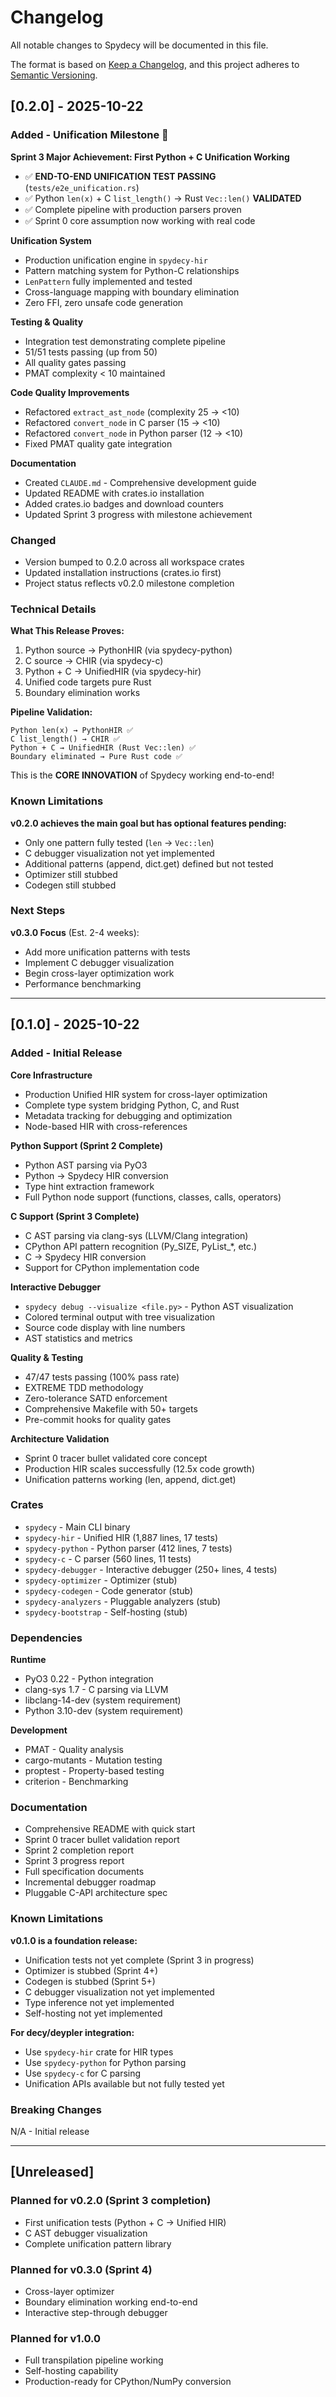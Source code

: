 # Changelog

All notable changes to Spydecy will be documented in this file.

The format is based on [Keep a Changelog](https://keepachangelog.com/en/1.0.0/),
and this project adheres to [Semantic Versioning](https://semver.org/spec/v2.0.0.html).

## [0.2.0] - 2025-10-22

### Added - Unification Milestone 🎉

**Sprint 3 Major Achievement: First Python + C Unification Working**
- ✅ **END-TO-END UNIFICATION TEST PASSING** (`tests/e2e_unification.rs`)
- ✅ Python `len(x)` + C `list_length()` → Rust `Vec::len()` **VALIDATED**
- ✅ Complete pipeline with production parsers proven
- ✅ Sprint 0 core assumption now working with real code

**Unification System**
- Production unification engine in `spydecy-hir`
- Pattern matching system for Python-C relationships
- `LenPattern` fully implemented and tested
- Cross-language mapping with boundary elimination
- Zero FFI, zero unsafe code generation

**Testing & Quality**
- Integration test demonstrating complete pipeline
- 51/51 tests passing (up from 50)
- All quality gates passing
- PMAT complexity < 10 maintained

**Code Quality Improvements**
- Refactored `extract_ast_node` (complexity 25 → <10)
- Refactored `convert_node` in C parser (15 → <10)
- Refactored `convert_node` in Python parser (12 → <10)
- Fixed PMAT quality gate integration

**Documentation**
- Created `CLAUDE.md` - Comprehensive development guide
- Updated README with crates.io installation
- Added crates.io badges and download counters
- Updated Sprint 3 progress with milestone achievement

### Changed

- Version bumped to 0.2.0 across all workspace crates
- Updated installation instructions (crates.io first)
- Project status reflects v0.2.0 milestone completion

### Technical Details

**What This Release Proves:**
1. Python source → PythonHIR (via spydecy-python)
2. C source → CHIR (via spydecy-c)
3. Python + C → UnifiedHIR (via spydecy-hir)
4. Unified code targets pure Rust
5. Boundary elimination works

**Pipeline Validation:**
```
Python len(x) → PythonHIR ✅
C list_length() → CHIR ✅
Python + C → UnifiedHIR (Rust Vec::len) ✅
Boundary eliminated → Pure Rust code ✅
```

This is the **CORE INNOVATION** of Spydecy working end-to-end!

### Known Limitations

**v0.2.0 achieves the main goal but has optional features pending:**
- Only one pattern fully tested (`len` → `Vec::len`)
- C debugger visualization not yet implemented
- Additional patterns (append, dict.get) defined but not tested
- Optimizer still stubbed
- Codegen still stubbed

### Next Steps

**v0.3.0 Focus** (Est. 2-4 weeks):
- Add more unification patterns with tests
- Implement C debugger visualization
- Begin cross-layer optimization work
- Performance benchmarking

---

## [0.1.0] - 2025-10-22

### Added - Initial Release

**Core Infrastructure**
- Production Unified HIR system for cross-layer optimization
- Complete type system bridging Python, C, and Rust
- Metadata tracking for debugging and optimization
- Node-based HIR with cross-references

**Python Support (Sprint 2 Complete)**
- Python AST parsing via PyO3
- Python → Spydecy HIR conversion
- Type hint extraction framework
- Full Python node support (functions, classes, calls, operators)

**C Support (Sprint 3 Complete)**
- C AST parsing via clang-sys (LLVM/Clang integration)
- CPython API pattern recognition (Py_SIZE, PyList_*, etc.)
- C → Spydecy HIR conversion
- Support for CPython implementation code

**Interactive Debugger**
- `spydecy debug --visualize <file.py>` - Python AST visualization
- Colored terminal output with tree visualization
- Source code display with line numbers
- AST statistics and metrics

**Quality & Testing**
- 47/47 tests passing (100% pass rate)
- EXTREME TDD methodology
- Zero-tolerance SATD enforcement
- Comprehensive Makefile with 50+ targets
- Pre-commit hooks for quality gates

**Architecture Validation**
- Sprint 0 tracer bullet validated core concept
- Production HIR scales successfully (12.5x code growth)
- Unification patterns working (len, append, dict.get)

### Crates

- `spydecy` - Main CLI binary
- `spydecy-hir` - Unified HIR (1,887 lines, 17 tests)
- `spydecy-python` - Python parser (412 lines, 7 tests)
- `spydecy-c` - C parser (560 lines, 11 tests)
- `spydecy-debugger` - Interactive debugger (250+ lines, 4 tests)
- `spydecy-optimizer` - Optimizer (stub)
- `spydecy-codegen` - Code generator (stub)
- `spydecy-analyzers` - Pluggable analyzers (stub)
- `spydecy-bootstrap` - Self-hosting (stub)

### Dependencies

**Runtime**
- PyO3 0.22 - Python integration
- clang-sys 1.7 - C parsing via LLVM
- libclang-14-dev (system requirement)
- Python 3.10-dev (system requirement)

**Development**
- PMAT - Quality analysis
- cargo-mutants - Mutation testing
- proptest - Property-based testing
- criterion - Benchmarking

### Documentation

- Comprehensive README with quick start
- Sprint 0 tracer bullet validation report
- Sprint 2 completion report
- Sprint 3 progress report
- Full specification documents
- Incremental debugger roadmap
- Pluggable C-API architecture spec

### Known Limitations

**v0.1.0 is a foundation release:**
- Unification tests not yet complete (Sprint 3 in progress)
- Optimizer is stubbed (Sprint 4+)
- Codegen is stubbed (Sprint 5+)
- C debugger visualization not yet implemented
- Type inference not yet implemented
- Self-hosting not yet implemented

**For decy/deypler integration:**
- Use `spydecy-hir` crate for HIR types
- Use `spydecy-python` for Python parsing
- Use `spydecy-c` for C parsing
- Unification APIs available but not fully tested yet

### Breaking Changes

N/A - Initial release

---

## [Unreleased]

### Planned for v0.2.0 (Sprint 3 completion)
- First unification tests (Python + C → Unified HIR)
- C AST debugger visualization
- Complete unification pattern library

### Planned for v0.3.0 (Sprint 4)
- Cross-layer optimizer
- Boundary elimination working end-to-end
- Interactive step-through debugger

### Planned for v1.0.0
- Full transpilation pipeline working
- Self-hosting capability
- Production-ready for CPython/NumPy conversion
